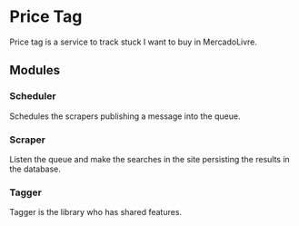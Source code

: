 # Price Tag

Price tag is a service to track stuck I want to buy in MercadoLivre.

## Modules

### Scheduler

Schedules the scrapers publishing a message into the queue.

### Scraper

Listen the queue and make the searches in the site persisting the results in the database.

### Tagger

Tagger is the library who has shared features.
